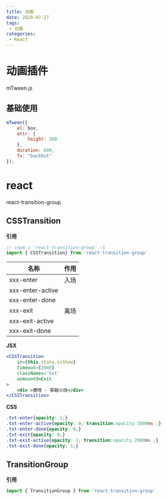 ```yaml
---
title: 动画
date: 2020-07-27
tags:
 - 动画
categories: 
 - React
---
```


# 动画插件

mTween.js

## 基础使用

```js
mTween({
    el: box,
    attr: {
        height: 300
    },
    duration: 600, 
    fx: "backOut"
});
```



# react 

react-transition-group

## CSSTransition

**引用**

```js
// cnpm i 'react-transition-group' -S
import { CSSTransition} from 'react-transition-group'
```

| 名称             | 作用 |
| ---------------- | ---- |
| xxx-enter        | 入场 |
| xxx-enter-active |      |
| xxx-enter-done   |      |
| xxx-exit         | 离场 |
| xxx-exit-active  |      |
| xxx-exit-done    |      |

**JSX**

```jsx
<CSSTransition
    in={this.state.isShow}
    timeout={2000}
    classNames='txt'
    unmountOnExit
>
	<div >鹿晗 - 穿越火线</div>
</CSSTransition>
```

**CSS**

```css
.txt-enter{opacity: 1;}
.txt-enter-active{opacity: 0; transition:opacity 2000ms ;}
.txt-enter-done{opacity: 0;}
.txt-exit{opacity: 0;}
.txt-exit-active{opacity: 1; transition:opacity 2000ms ;}
.txt-exit-done{opacity: 1;}
```



## TransitionGroup

**引用**

```js
import { TransitionGroup } from 'react-transition-group'
```

